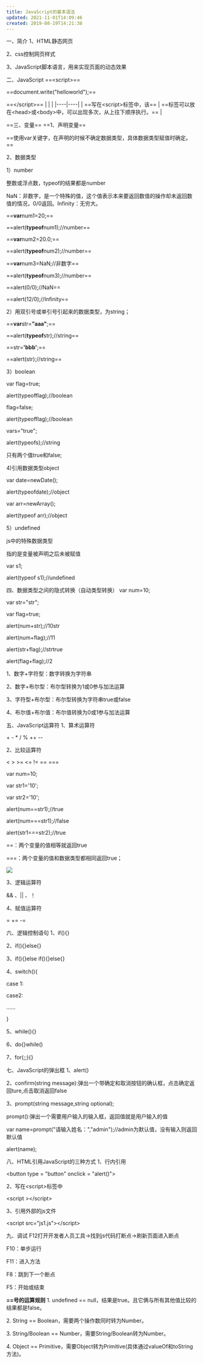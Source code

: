 ```yaml
---
title: JavaScript的基本语法
updated: 2021-11-01T14:09:46
created: 2019-08-19T14:21:38
---
```


一、简介
1、HTML静态网页

2、css控制网页样式

3、JavaScript脚本语言，用来实现页面的动态效果

二、JavaScript
==\<script\>==

==document.write("helloworld");==

==\</script\>==
|  |  |
|----|----|
| ==写在\<script\>标签中，该== | ==标签可以放在\<head\>或\<body\>中，可以出现多次，从上往下顺序执行。== |

==三、变量==
==1、声明变量==

==使用var关键字，在声明的时候不确定数据类型，具体数据类型赋值时确定。==

2、数据类型

1）number

整数或浮点数，typeof的结果都是number

NaN：非数字，是一个特殊的值，这个值表示本来要返回数值的操作却未返回数值的情况，0/0返回。Infinity：无穷大。

==**var**num1=20;==

==alert(**typeof**num1);//number==

==**var**num2=20.0;==

==alert(**typeof**num2);//number==

==**var**num3=NaN;//非数字==

==alert(**typeof**num3);//number==

==alert(0/0);//NaN==

==alert(12/0);//Infinity==

2）用双引号或单引号引起来的数据类型，为string；

==**var**str=**"aaa"**;==

==alert(**typeof**str);//string==

==str=**'bbb'**;==

==alert(str);//string==

3）boolean

var flag=true;

alert(typeofflag);//boolean

flag=false;

alert(typeofflag);//boolean

vars="true";

alert(typeofs);//string

只有两个值true和false;

4)引用数据类型object

var date=newDate();

alert(typeofdate);//object

var arr=newArray();

alert(typeof arr);//object

5）undefined

js中的特殊数据类型

指的是变量被声明之后未被赋值

var s1;

alert(typeof s1);//undefined

四、数据类型之间的隐式转换（自动类型转换）
var num=10;

var str="str";

var flag=true;

alert(num+str);//10str

alert(num+flag);//11

alert(str+flag);//strtrue

alert(flag+flag);//2

1、数字+字符型：数字转换为字符串

2、数字+布尔型：布尔型转换为1或0参与加法运算

3、字符型+布尔型：布尔型转换为字符串true或false

4、布尔值+布尔值：布尔值转换为0或1参与加法运算

五、JavaScript运算符
1、算术运算符

\+ - \* / % ++ --

2、比较运算符

\< \> \>= \<= != == ===

var num=10;

var str1='10';

var str2='10';

alert(num==str1);//true

alert(num===str1);//false

alert(str1===str2);//true

==：两个变量的值相等就返回true

===：两个变量的值和数据类型都相同返回true；

![](C:\Users\hvgub\AppData\Local\Temp\第一笔记本\pandoc/media/image1.png)

3、逻辑运算符

&& 、\|\| 、！

4、赋值运算符

= += -=

六、逻辑控制语句
1、if(){}

2、if(){}else{}

3、if(){}else if(){}else{}

4、switch(){

case 1:

case2:

……

}

5、while(){}

6、do{}while()

7、for(;;){}

七、JavaScript的弹出框
1、alert()

2、confirm(string message):弹出一个带确定和取消按钮的确认框，点击确定返回ture,点击取消返回false

3、prompt(string message,string optional);

prompt():弹出一个需要用户输入的输入框，返回值就是用户输入的值

var name=prompt("请输入姓名：","admin");//admin为默认值，没有输入则返回默认值

alert(name);

八、HTML引用JavaScript的三种方式
1、行内引用

\<button type = "button" onclick = "alert()"\>

2、写在\<script\>标签中

\<script \>\</script\>

3、引用外部的js文件

\<script src="js1.js"\>\</script\>

九、调试
F12打开开发者人员工具-\>找到js代码打断点-\>刷新页面进入断点

F10：单步运行

F11：进入方法

F8：跳到下一个断点

F5：开始或结束

**==号的运算规则**
1\. undefined == null，结果是true。且它俩与所有其他值比较的结果都是false。

2\. String == Boolean，需要两个操作数同时转为Number。

3\. String/Boolean == Number，需要String/Boolean转为Number。

4\. Object == Primitive，需要Object转为Primitive(具体通过valueOf和toString方法)。

